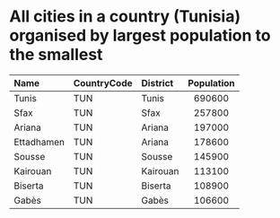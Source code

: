 # All cities in a country (Tunisia) organised by largest population to the smallest

| Name | CountryCode | District | Population |
| :--- | :--- | :--- | :---: |
|Tunis|TUN|Tunis|690600|
|Sfax|TUN|Sfax|257800|
|Ariana|TUN|Ariana|197000|
|Ettadhamen|TUN|Ariana|178600|
|Sousse|TUN|Sousse|145900|
|Kairouan|TUN|Kairouan|113100|
|Biserta|TUN|Biserta|108900|
|Gabès|TUN|Gabès|106600|
